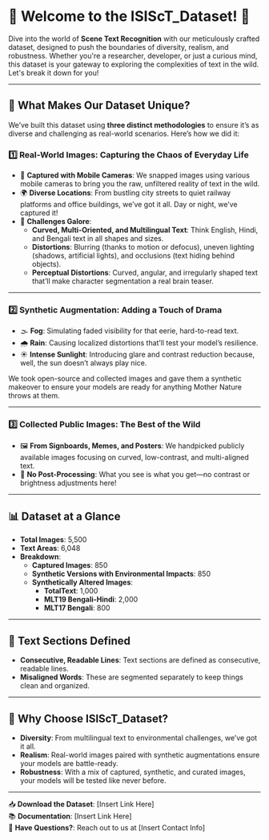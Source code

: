 # 🌟 Welcome to the ISIScT_Dataset! 🌟

Dive into the world of **Scene Text Recognition** with our meticulously crafted dataset, designed to push the boundaries of diversity, realism, and robustness. Whether you're a researcher, developer, or just a curious mind, this dataset is your gateway to exploring the complexities of text in the wild. Let's break it down for you!

---

## 🎯 **What Makes Our Dataset Unique?**

We’ve built this dataset using **three distinct methodologies** to ensure it’s as diverse and challenging as real-world scenarios. Here’s how we did it:

### 1️⃣ **Real-World Images: Capturing the Chaos of Everyday Life**
- 📸 **Captured with Mobile Cameras**: We snapped images using various mobile cameras to bring you the raw, unfiltered reality of text in the wild.
- 🌍 **Diverse Locations**: From bustling city streets to quiet railway platforms and office buildings, we’ve got it all. Day or night, we’ve captured it!
- 🎨 **Challenges Galore**:
  - **Curved, Multi-Oriented, and Multilingual Text**: Think English, Hindi, and Bengali text in all shapes and sizes.
  - **Distortions**: Blurring (thanks to motion or defocus), uneven lighting (shadows, artificial lights), and occlusions (text hiding behind objects).
  - **Perceptual Distortions**: Curved, angular, and irregularly shaped text that’ll make character segmentation a real brain teaser.

---

### 2️⃣ **Synthetic Augmentation: Adding a Touch of Drama**
- 🌫️ **Fog**: Simulating faded visibility for that eerie, hard-to-read text.
- 🌧️ **Rain**: Causing localized distortions that’ll test your model’s resilience.
- ☀️ **Intense Sunlight**: Introducing glare and contrast reduction because, well, the sun doesn’t always play nice.

We took open-source and collected images and gave them a synthetic makeover to ensure your models are ready for anything Mother Nature throws at them.

---

### 3️⃣ **Collected Public Images: The Best of the Wild**
- 🖼️ **From Signboards, Memes, and Posters**: We handpicked publicly available images focusing on curved, low-contrast, and multi-aligned text.
- 🚫 **No Post-Processing**: What you see is what you get—no contrast or brightness adjustments here!

---

## 📊 **Dataset at a Glance**
- **Total Images**: 5,500
- **Text Areas**: 6,048
- **Breakdown**:
  - **Captured Images**: 850
  - **Synthetic Versions with Environmental Impacts**: 850
  - **Synthetically Altered Images**:
    - **TotalText**: 1,000
    - **MLT19 Bengali-Hindi**: 2,000
    - **MLT17 Bengali**: 800

---

## 🧩 **Text Sections Defined**
- **Consecutive, Readable Lines**: Text sections are defined as consecutive, readable lines.
- **Misaligned Words**: These are segmented separately to keep things clean and organized.

---

## 🚀 **Why Choose ISIScT_Dataset?**
- **Diversity**: From multilingual text to environmental challenges, we’ve got it all.
- **Realism**: Real-world images paired with synthetic augmentations ensure your models are battle-ready.
- **Robustness**: With a mix of captured, synthetic, and curated images, your models will be tested like never before.

---

📥 **Download the Dataset**: [Insert Link Here]  
📚 **Documentation**: [Insert Link Here]  
💬 **Have Questions?**: Reach out to us at [Insert Contact Info]  
 
